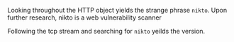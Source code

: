 Looking throughout the HTTP object yields the strange phrase ```nikto```. Upon further research, nikto is a web vulnerability scanner

Following the tcp stream and searching for ```nikto``` yeilds the version. 